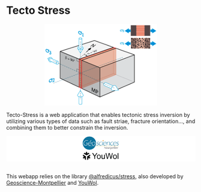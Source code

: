 # Tecto Stress

<center><img src="media/screenshot.png" alt="drawing" width="300"/></center>

Tecto-Stress is a web application that enables tectonic stress inversion by utilizing various types of data such as fault striae, fracture orientation..., and combining them to better constrain the inversion.

<div style="background-color: white;">
    <center><img src="media/geosciences.png" alt="drawing" width="100"/></center>
    <center><img src="media/youwol.png" alt="drawing" width="100"/></center>
</div>
<br/>

This webapp relies on the library [@alfredicus/stress](https://github.com/alfredicus/stress), also developed by [Geoscience-Montpellier](http://www.gm.univ-montp2.fr/) and [YouWol](youwol.com).
